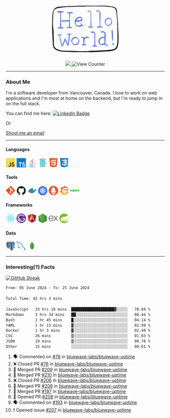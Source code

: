 <div align="center">
    <img src="./img/hello_world.webp" height="200px" width="">
    <div>
        <a href="https://www.linkedin.com/in/ajhollid">
            <img src="https://img.shields.io/badge/LinkedIn-blue"/>
        </a>
        <img src="https://komarev.com/ghpvc/?username=ajhollid&color=yellow" alt="View Counter">
    </div>
</div>

---

### About Me

I'm a software developer from Vancouver, Canada. I love to work on web applications and I'm most at home on the backend, but I'm ready to jump in on the full stack.

You can find me here: [![Linkedin Badge](https://img.shields.io/badge/-ajhollid-blue?style=flat&logo=Linkedin&logoColor=white)](https://www.linkedin.com/in/ajhollid)

Or

[Shoot me an email](mailto:ajhollid@gmail.com)

---

#### Languages

<div>
    <img src="./img/devicons/javascript-original.svg" width=30 height=30 alt="JavaScript">
    <img src="/img/devicons/typescript-original.svg" width=30 height=30 alt="TypeScript">
    <img src="./img/devicons/java-original.svg" width=30 height=30 alt="Java">
    <img src="./img/devicons/go-original.svg" width=30 height=30 alt="Golang">
    <img src="./img/devicons/html5-original.svg" width=30 height=30 alt="HTML 5">
    <img src="./img/devicons/css3-original.svg" width=30 height=30 alt="CSS 3">
</div>

#### Tools

<div>
    <img src="./img/devicons/git-original.svg" width=30 height=30 alt="Git">
    <img src="./img/devicons/github-original.svg" width=30 height=30 alt="Github">
    <img src="./img/devicons/docker-original.svg" width=30 
    height=30 alt="Docker">
    <img src="./img/devicons/kubernetes-original.svg" width=30 height=30 alt="K8">
    <img src="./img/devicons/prometheus-original.svg" width=30 height=30 alt="Prometheus">
    <img src="./img/devicons/grafana-original.svg" width=30 height=30 alt="Grafana">
    <img src="./img/devicons/nginx-original.svg" width=30 height=30 alt="Nginx">
</div>

#### Frameworks

<div>
    <img src="./img/devicons/react-original.svg" width=30 height=30 alt="React">
    <img src="./img/devicons/gatsby-original.svg" width=30 height=30 alt="Gatsby">
    <img src="./img/devicons/angularjs-original.svg" width=30 height=30 alt="AngularJS">
    <img src="./img/devicons/nodejs-original.svg" width=30 height=30 alt="NodeJS">
    <img src="./img/devicons/express-original.svg" width=30 height=30 alt="Express">
    <img src="./img/devicons/spring-original.svg" width=30 height=30 alt="Spring">
</div>

#### Data

<div>
    <img src="./img/devicons/postgresql-original.svg" width=30 height=30 alt="Postgresql">
    <img src="./img/devicons/mysql-original.svg" width=30 height=30 alt="Mysql">
    <img src="./img/devicons/mongodb-original.svg" width=30 height=30 alt="MongoDB">
</div>

---

### Interesting(?) Facts

[![GitHub Streak](http://github-readme-streak-stats.herokuapp.com?user=ajhollid)](https://git.io/streak-stats)

 <!--START_SECTION:waka-->

```txt
From: 05 June 2024 - To: 25 June 2024

Total Time: 42 hrs 3 mins

JavaScript   33 hrs 18 mins  ███████████████████▓░░░░░   78.69 %
Markdown     3 hrs 34 mins   ██░░░░░░░░░░░░░░░░░░░░░░░   08.44 %
Bash         1 hr 45 mins    █░░░░░░░░░░░░░░░░░░░░░░░░   04.14 %
YAML         1 hr 15 mins    ▓░░░░░░░░░░░░░░░░░░░░░░░░   02.99 %
Docker       1 hr 3 mins     ▓░░░░░░░░░░░░░░░░░░░░░░░░   02.49 %
CSS          26 mins         ▒░░░░░░░░░░░░░░░░░░░░░░░░   01.03 %
JSON         19 mins         ▒░░░░░░░░░░░░░░░░░░░░░░░░   00.78 %
Other        15 mins         ░░░░░░░░░░░░░░░░░░░░░░░░░   00.61 %
```

<!--END_SECTION:waka-->


<!--START_SECTION:activity-->
1. 🗣 Commented on [#76](https://github.com/bluewave-labs/bluewave-uptime/pull/76#issuecomment-2192908014) in [bluewave-labs/bluewave-uptime](https://github.com/bluewave-labs/bluewave-uptime)
2. ❌ Closed PR [#76](https://github.com/bluewave-labs/bluewave-uptime/pull/76) in [bluewave-labs/bluewave-uptime](https://github.com/bluewave-labs/bluewave-uptime)
3. 🎉 Merged PR [#209](https://github.com/bluewave-labs/bluewave-uptime/pull/209) in [bluewave-labs/bluewave-uptime](https://github.com/bluewave-labs/bluewave-uptime)
4. 🎉 Merged PR [#210](https://github.com/bluewave-labs/bluewave-uptime/pull/210) in [bluewave-labs/bluewave-uptime](https://github.com/bluewave-labs/bluewave-uptime)
5. ❌ Closed PR [#206](https://github.com/bluewave-labs/bluewave-uptime/pull/206) in [bluewave-labs/bluewave-uptime](https://github.com/bluewave-labs/bluewave-uptime)
6. 🎉 Merged PR [#208](https://github.com/bluewave-labs/bluewave-uptime/pull/208) in [bluewave-labs/bluewave-uptime](https://github.com/bluewave-labs/bluewave-uptime)
7. 🎉 Merged PR [#197](https://github.com/bluewave-labs/bluewave-uptime/pull/197) in [bluewave-labs/bluewave-uptime](https://github.com/bluewave-labs/bluewave-uptime)
8. 💪 Opened PR [#208](https://github.com/bluewave-labs/bluewave-uptime/pull/208) in [bluewave-labs/bluewave-uptime](https://github.com/bluewave-labs/bluewave-uptime)
9. 🗣 Commented on [#193](https://github.com/bluewave-labs/bluewave-uptime/issues/193#issuecomment-2192260096) in [bluewave-labs/bluewave-uptime](https://github.com/bluewave-labs/bluewave-uptime)
10. ❗ Opened issue [#207](https://github.com/bluewave-labs/bluewave-uptime/issues/207) in [bluewave-labs/bluewave-uptime](https://github.com/bluewave-labs/bluewave-uptime)
<!--END_SECTION:activity-->
